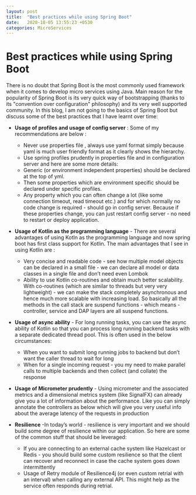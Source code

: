 ```yaml
---
layout: post
title:  "Best practices while using Spring Boot"
date:   2020-10-05 13:55:23 +0530
categories: MicroServices
---
```


# Best practices while using Spring Boot

There is no doubt that Spring Boot is the most commonly used framework when it comes to develop micro services using Java. Main reason for the popularity of Spring Boot is its very quick way of bootstrapping (thanks to its "convention over configuration" philosophy) and its very well supported community.
In this blog, I am not going to the basics of Spring Boot but discuss some of the best practices that I have learnt over time:

* **Usage of profiles and usage of config server** : Some of my recommendations are below : 
    - Never use properties file , always use yaml format simply because yaml is much user friendly format as it clearly shows the hierarchy. 
    - Use spring profiles prudently in properties file and in configuration server and here are some more details:
     -  Generic (or environment independent properties) should be declared at the top of yml. 
     -  Then some properties which are environment specific should be declared under specific profiles. 
     -  Any property which you can often change a lot (like some connection timeout, read timeout etc.) and for which normally no code change is required - should go in config server. Because if these properties change, you can just restart config server - no need to restart or deploy application. 

* **Usage of Kotlin as the programming language** - There are several advantages of using Kotln as the programming language and now spring boot has first class support for Kotlin. The main advantages that I see in using Kotlin are :
   - Very concise and readable code - see how multiple model objects can be declared in a small file - we can declare all model or data classes in a single file and don’t need even Lombok
   - Ability to use Kotlin co-routines and obtain much better scalability. With co-routines (which are similar to threads but very very lightweight) - we can make the stack completely asynchronous and hence much more scalable with increasing load. So basically all the methods in the call stack are suspend functions - which means - controller, service and DAP layers are all suspend functions.

* **Usage of  async ability** - For long running tasks, you can use the async ability of Kotlin so that you can process long running backend tasks with a separate dedicated thread pool. This is often used in the below circumstances:
    - When you want to submit long running jobs to backend but don’t want the caller thread to wait for long
    - When for a single incoming request - you my need to make parallel calls to multiple backends and then collect (and collate) the response
* **Usage of Micrometer prudently** -  Using micrometer and the associated metrics and a dimensional metrics system (like SignalFX) can already give you a lot of information about the performance. Like you can simply annotate the controllers as below which will give you very useful info about the average latency of the requests in production

* **Resilience** -In today’s world - resilience is very important and we should build some degree of resilience within our application. So here are some of the common stuff that should be leveraged:
    - If you are connecting to an external cache system like Hazelcast or Redis - you should build some custom resilience so that the client can recover and reconnect in case the cache system goes down intermittently
    - Usage of Retry module of Resilience4j (or even custom retrial with an interval) when calling any external API. This might help as the service often responds during retrial. 

